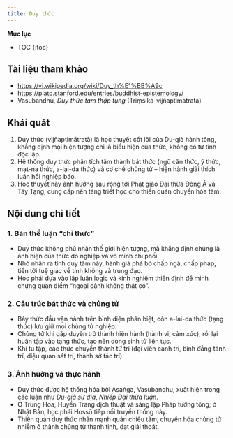 ```yaml
---
title: Duy thức
---
```


**Mục lục**

- TOC
{:toc}

## Tài liệu tham khảo

- <https://vi.wikipedia.org/wiki/Duy_th%E1%BB%A9c>
- <https://plato.stanford.edu/entries/buddhist-epistemology/>
- Vasubandhu, *Duy thức tam thập tụng* (Triṃśikā-vijñaptimātratā)

## Khái quát

1. Duy thức (vijñaptimātratā) là học thuyết cốt lõi của Du-già hành tông, khẳng định mọi hiện tượng chỉ là biểu hiện của thức, không có tự tính độc lập.
2. Hệ thống duy thức phân tích tâm thành bát thức (ngũ căn thức, ý thức, mạt-na thức, a-lại-da thức) và cơ chế chủng tử – hiện hành giải thích luân hồi nghiệp báo.
3. Học thuyết này ảnh hưởng sâu rộng tới Phật giáo Đại thừa Đông Á và Tây Tạng, cung cấp nền tảng triết học cho thiền quán chuyển hóa tâm.

## Nội dung chi tiết

### 1. Bản thể luận “chỉ thức”
- Duy thức không phủ nhận thế giới hiện tượng, mà khẳng định chúng là ảnh hiện của thức do nghiệp và vô minh chi phối.
- Nhờ nhận ra tính duy tâm này, hành giả phá bỏ chấp ngã, chấp pháp, tiến tới tuệ giác về tính không và trung đạo.
- Học phái dựa vào lập luận logic và kinh nghiệm thiền định để minh chứng quan điểm “ngoại cảnh không thật có”.

### 2. Cấu trúc bát thức và chủng tử
- Bảy thức đầu vận hành trên bình diện phân biệt, còn a-lại-da thức (tạng thức) lưu giữ mọi chủng tử nghiệp.
- Chủng tử khi gặp duyên trở thành hiện hành (hành vi, cảm xúc), rồi lại huân tập vào tạng thức, tạo nên dòng sinh tử liên tục.
- Khi tu tập, các thức chuyển thành tứ trí (đại viên cảnh trí, bình đẳng tánh trí, diệu quan sát trí, thành sở tác trí).

### 3. Ảnh hưởng và thực hành
- Duy thức được hệ thống hóa bởi Asaṅga, Vasubandhu, xuất hiện trong các luận như *Du-già sư địa*, *Nhiếp Đại thừa luận*.
- Ở Trung Hoa, Huyền Trang dịch thuật và sáng lập Pháp tướng tông; ở Nhật Bản, học phái Hossō tiếp nối truyền thống này.
- Thiền quán duy thức nhấn mạnh quán chiếu tâm, chuyển hóa chủng tử nhiễm ô thành chủng tử thanh tịnh, đạt giải thoát.
